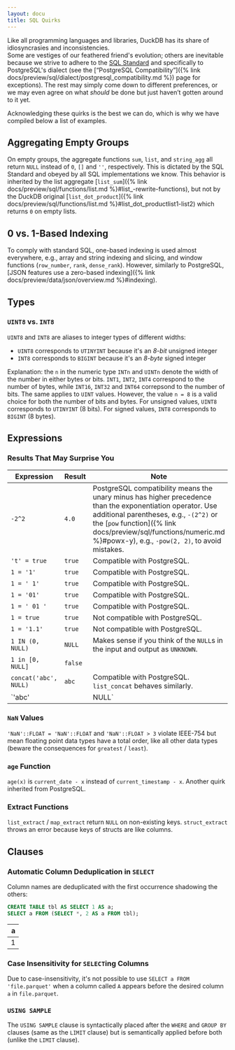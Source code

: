 ```yaml
---
layout: docu
title: SQL Quirks
---
```


Like all programming languages and libraries, DuckDB has its share of idiosyncrasies and inconsistencies.  
Some are vestiges of our feathered friend's evolution; others are inevitable because we strive to adhere to the [SQL Standard](https://blog.ansi.org/sql-standard-iso-iec-9075-2023-ansi-x3-135/) and specifically to PostgreSQL's dialect (see the [“PostgreSQL Compatibility”]({% link docs/preview/sql/dialect/postgresql_compatibility.md %}) page for exceptions).
The rest may simply come down to different preferences, or we may even agree on what _should_ be done but just haven’t gotten around to it yet.

Acknowledging these quirks is the best we can do, which is why we have compiled below a list of examples.

## Aggregating Empty Groups

On empty groups, the aggregate functions `sum`, `list`, and `string_agg` all return `NULL` instead of `0`, `[]` and `''`, respectively. This is dictated by the SQL Standard and obeyed by all SQL implementations we know. This behavior is inherited by the list aggregate [`list_sum`]({% link docs/preview/sql/functions/list.md %}#list_-rewrite-functions), but not by the DuckDB original [`list_dot_product`]({% link docs/preview/sql/functions/list.md %}#list_dot_productlist1-list2) which returns `0` on empty lists.

## 0 vs. 1-Based Indexing

To comply with standard SQL, one-based indexing is used almost everywhere, e.g., array and string indexing and slicing, and window functions (`row_number`, `rank`, `dense_rank`). However, similarly to PostgreSQL, [JSON features use a zero-based indexing]({% link docs/preview/data/json/overview.md %}#indexing).

## Types

### `UINT8` vs. `INT8`

`UINT8` and `INT8` are aliases to integer types of different widths:

* `UINT8` corresponds to `UTINYINT` because it's an _8-bit_ unsigned integer
* `INT8` corresponds to `BIGINT` because it's an _8-byte_ signed integer

Explanation: the `n` in the numeric type `INTn` and `UINTn` denote the width of the number in either bytes or bits.
`INT1`, `INT2`, `INT4` correspond to the number of bytes, while `INT16`, `INT32` and `INT64` correpsond to the number of bits.
The same applies to `UINT` values.
However, the value `n = 8` is a valid choice for both the number of bits and bytes.
For unsigned values, `UINT8` corresponds to `UTINYINT` (8 bits).
For signed values, `INT8` corresponds to `BIGINT` (8 bytes).

## Expressions

### Results That May Surprise You

<!-- markdownlint-disable MD056 -->

| Expression                 | Result  | Note                                                                          |
|----------------------------|---------|-------------------------------------------------------------------------------|
| `-2^2`                     | `4.0`   | PostgreSQL compatibility means the unary minus has higher precedence than the exponentiation operator. Use additional parentheses, e.g., `-(2^2)` or the [`pow` function]({% link docs/preview/sql/functions/numeric.md %}#powx-y), e.g., `-pow(2, 2)`, to avoid mistakes. |
| `'t' = true`               | `true`  | Compatible with PostgreSQL.                                                   |
| `1 = '1'`                  | `true`  | Compatible with PostgreSQL.                                                   |
| `1 = ' 1'`                 | `true`  | Compatible with PostgreSQL.                                                   |
| `1 = '01'`                 | `true`  | Compatible with PostgreSQL.                                                   |
| `1 = ' 01 '`               | `true`  | Compatible with PostgreSQL.                                                   |
| `1 = true`                 | `true`  | Not compatible with PostgreSQL.                                               |
| `1 = '1.1'`                | `true`  | Not compatible with PostgreSQL.                                               |
| `1 IN (0, NULL)`           | `NULL`  | Makes sense if you think of the `NULL`s in the input and output as `UNKNOWN`. |
| `1 in [0, NULL]`           | `false` |                                                                               |
| `concat('abc', NULL)`      | `abc`   | Compatible with PostgreSQL. `list_concat` behaves similarly.                  |
| `'abc' || NULL`            | `NULL`  |                                                                               |

<!-- markdownlint-enable MD056 -->

### `NaN` Values

`'NaN'::FLOAT = 'NaN'::FLOAT` and `'NaN'::FLOAT > 3` violate IEEE-754 but mean floating point data types have a total order, like all other data types (beware the consequences for `greatest` / `least`).

### `age` Function

`age(x)` is `current_date - x` instead of `current_timestamp - x`. Another quirk inherited from PostgreSQL.

### Extract Functions

`list_extract` / `map_extract` return `NULL` on non-existing keys. `struct_extract` throws an error because keys of structs are like columns.

## Clauses

### Automatic Column Deduplication in `SELECT`

Column names are deduplicated with the first occurrence shadowing the others:

```sql
CREATE TABLE tbl AS SELECT 1 AS a;
SELECT a FROM (SELECT *, 2 AS a FROM tbl);
```

| a |
|--:|
| 1 |

### Case Insensitivity for `SELECT`ing Columns

Due to case-insensitivity, it's not possible to use `SELECT a FROM 'file.parquet'` when a column called `A` appears before the desired column `a` in `file.parquet`.

### `USING SAMPLE`

The `USING SAMPLE` clause is syntactically placed after the `WHERE` and `GROUP BY` clauses (same as the `LIMIT` clause) but is semantically applied before both (unlike the `LIMIT` clause).
